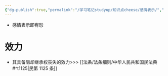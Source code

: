 ```yaml
---
{"dg-publish":true,"permalink":"/学习笔记studyup/知识点cheese/感情表示/","dgPassFrontmatter":true,"created":"2024-07-14T19:18:02.732+08:00","updated":"2024-10-13T16:24:51.655+08:00"}
---
```


- 感情表示即宥恕
# 效力
- 其具备阻却继承权丧失的效力>>> [[法条/法条细则/中华人民共和国民法典#^t1125\|民第 1125 条]]